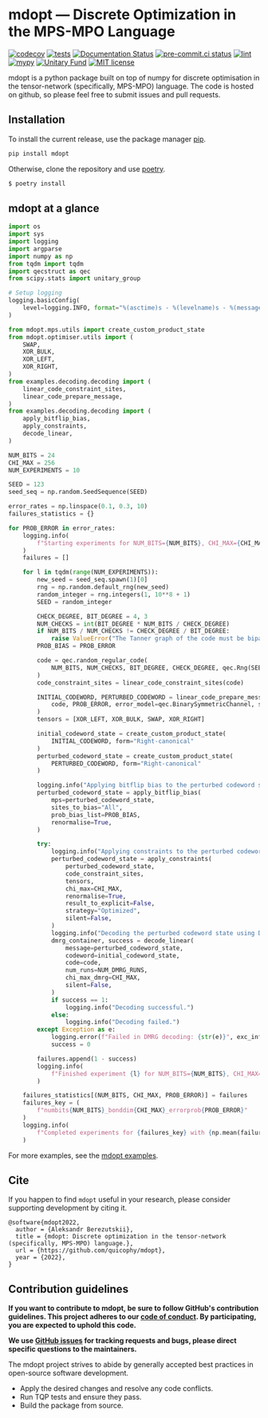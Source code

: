 # mdopt — Discrete Optimization in the MPS-MPO Language

[![codecov](https://codecov.io/gh/quicophy/mdopt/branch/main/graph/badge.svg?token=4G7VWYX0S2)](https://codecov.io/gh/quicophy/mdopt)
[![tests](https://github.com/quicophy/mdopt/actions/workflows/tests.yml/badge.svg?branch=main)](https://github.com/quicophy/mdopt/actions/workflows/tests.yml)
[![Documentation Status](https://readthedocs.org/projects/mdopt/badge/?version=latest)](https://mdopt.readthedocs.io/en/latest/?badge=latest)
[![pre-commit.ci status](https://results.pre-commit.ci/badge/github/quicophy/mdopt/main.svg)](https://results.pre-commit.ci/latest/github/quicophy/mdopt/main)
[![lint](https://github.com/quicophy/mdopt/actions/workflows/lint.yml/badge.svg)](https://github.com/quicophy/mdopt/actions/workflows/lint.yml)
[![mypy](https://github.com/quicophy/mdopt/actions/workflows/mypy.yml/badge.svg?branch=main)](https://github.com/quicophy/mdopt/actions/workflows/mypy.yml)
[![Unitary Fund](https://img.shields.io/badge/Supported%20By-Unitary%20Fund-brightgreen.svg?logo=data%3Aimage%2Fpng%3Bbase64%2CiVBORw0KGgoAAAANSUhEUgAAACgAAAASCAYAAAApH5ymAAAAt0lEQVRIic2WUQ6AIAiGsXmC7n9Gr1Dzwcb%2BUAjN8b%2B0BNwXApbKRRcF1nGmN5y0Jon7WWO%2B6pgJLhtynzUHKTMNrNo4ZPPldikW10f7qYBEMoTmJ73z2NFHcJkAvbLUpVYmvwIigKeRsjdQEtagZ2%2F0DzsHG2h9iICrRwh2qObbGPIfMDPCMjHNQawpbc71bBZhsrpNYs3qqCFmO%2FgBjHTEqKm7eIdMg9p7PCvma%2Fz%2FwQAMfRHRDTlhQGoOLve1AAAAAElFTkSuQmCC)](http://unitary.fund)
[![MIT license](https://img.shields.io/badge/License-MIT-blue.svg)](https://lbesson.mit-license.org/)


mdopt is a python package built on top of numpy for discrete optimisation in the tensor-network (specifically, MPS-MPO) language. The code is hosted on github, so please feel free to submit issues and pull requests.

## Installation

To install the current release, use the package manager [pip](https://pip.pypa.io/en/stable/).

```bash
pip install mdopt
```

Otherwise, clone the repository and use [poetry](https://python-poetry.org/).

```bash
$ poetry install
```

## mdopt at a glance

```python
import os
import sys
import logging
import argparse
import numpy as np
from tqdm import tqdm
import qecstruct as qec
from scipy.stats import unitary_group

# Setup logging
logging.basicConfig(
    level=logging.INFO, format="%(asctime)s - %(levelname)s - %(message)s"
)

from mdopt.mps.utils import create_custom_product_state
from mdopt.optimiser.utils import (
    SWAP,
    XOR_BULK,
    XOR_LEFT,
    XOR_RIGHT,
)
from examples.decoding.decoding import (
    linear_code_constraint_sites,
    linear_code_prepare_message,
)
from examples.decoding.decoding import (
    apply_bitflip_bias,
    apply_constraints,
    decode_linear,
)

NUM_BITS = 24
CHI_MAX = 256
NUM_EXPERIMENTS = 10

SEED = 123
seed_seq = np.random.SeedSequence(SEED)

error_rates = np.linspace(0.1, 0.3, 10)
failures_statistics = {}

for PROB_ERROR in error_rates:
    logging.info(
        f"Starting experiments for NUM_BITS={NUM_BITS}, CHI_MAX={CHI_MAX_CONTRACTOR}, PROB_ERROR={PROB_ERROR}"
    )
    failures = []

    for l in tqdm(range(NUM_EXPERIMENTS)):
        new_seed = seed_seq.spawn(1)[0]
        rng = np.random.default_rng(new_seed)
        random_integer = rng.integers(1, 10**8 + 1)
        SEED = random_integer

        CHECK_DEGREE, BIT_DEGREE = 4, 3
        NUM_CHECKS = int(BIT_DEGREE * NUM_BITS / CHECK_DEGREE)
        if NUM_BITS / NUM_CHECKS != CHECK_DEGREE / BIT_DEGREE:
            raise ValueError("The Tanner graph of the code must be bipartite.")
        PROB_BIAS = PROB_ERROR

        code = qec.random_regular_code(
            NUM_BITS, NUM_CHECKS, BIT_DEGREE, CHECK_DEGREE, qec.Rng(SEED)
        )
        code_constraint_sites = linear_code_constraint_sites(code)

        INITIAL_CODEWORD, PERTURBED_CODEWORD = linear_code_prepare_message(
            code, PROB_ERROR, error_model=qec.BinarySymmetricChannel, seed=SEED
        )
        tensors = [XOR_LEFT, XOR_BULK, SWAP, XOR_RIGHT]

        initial_codeword_state = create_custom_product_state(
            INITIAL_CODEWORD, form="Right-canonical"
        )
        perturbed_codeword_state = create_custom_product_state(
            PERTURBED_CODEWORD, form="Right-canonical"
        )

        logging.info("Applying bitflip bias to the perturbed codeword state.")
        perturbed_codeword_state = apply_bitflip_bias(
            mps=perturbed_codeword_state,
            sites_to_bias="All",
            prob_bias_list=PROB_BIAS,
            renormalise=True,
        )

        try:
            logging.info("Applying constraints to the perturbed codeword state.")
            perturbed_codeword_state = apply_constraints(
                perturbed_codeword_state,
                code_constraint_sites,
                tensors,
                chi_max=CHI_MAX,
                renormalise=True,
                result_to_explicit=False,
                strategy="Optimized",
                silent=False,
            )
            logging.info("Decoding the perturbed codeword state using DMRG.")
            dmrg_container, success = decode_linear(
                message=perturbed_codeword_state,
                codeword=initial_codeword_state,
                code=code,
                num_runs=NUM_DMRG_RUNS,
                chi_max_dmrg=CHI_MAX,
                silent=False,
            )
            if success == 1:
                logging.info("Decoding successful.")
            else:
                logging.info("Decoding failed.")
        except Exception as e:
            logging.error(f"Failed in DMRG decoding: {str(e)}", exc_info=True)
            success = 0

        failures.append(1 - success)
        logging.info(
            f"Finished experiment {l} for NUM_BITS={NUM_BITS}, CHI_MAX={CHI_MAX}, PROB_ERROR={PROB_ERROR}"
        )

    failures_statistics[(NUM_BITS, CHI_MAX, PROB_ERROR)] = failures
    failures_key = (
        f"numbits{NUM_BITS}_bonddim{CHI_MAX}_errorprob{PROB_ERROR}"
    )
    logging.info(
        f"Completed experiments for {failures_key} with {np.mean(failures)*100:.2f}% failure rate."
    )
```

For more examples, see the
[mdopt examples](https://github.com/quicophy/mdopt/tree/main/examples).

## Cite
If you happen to find `mdopt` useful in your research, please consider supporting development by citing it.
```
@software{mdopt2022,
  author = {Aleksandr Berezutskii},
  title = {mdopt: Discrete optimization in the tensor-network (specifically, MPS-MPO) language.},
  url = {https://github.com/quicophy/mdopt},
  year = {2022},
}
```

## Contribution guidelines

**If you want to contribute to mdopt, be sure to follow GitHub's contribution guidelines. This project adheres to our
[code of conduct](CODE_OF_CONDUCT.md). By participating, you are expected to
uphold this code.**

**We use [GitHub issues](https://github.com/quicophy/mdopt/issues) for
tracking requests and bugs, please direct specific questions to the maintainers.**

The mdopt project strives to abide by generally accepted best practices in
open-source software development.

*   Apply the desired changes and resolve any code
    conflicts.
*   Run TQP tests and ensure they pass.
*   Build the package from source.
